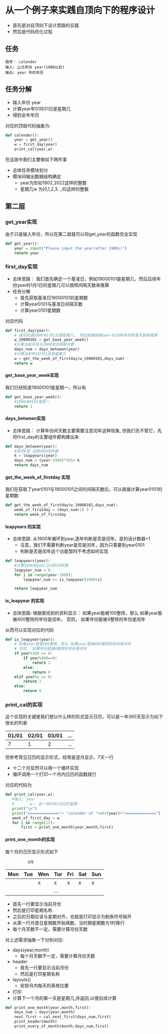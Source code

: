 # 从一个例子来实践自顶向下的程序设计
+ 首先是对自顶向下设计思路的实践
+  然后是代码优化过程

## 任务
```
程序： calender
输入: 公元年份 year(1900以后)
输出: year 年的年历
```

## 任务分解
+ 输入年份 year
+ 计算year年01月01日是星期几
+ 得到全年年历

对应的顶层代码抽象为:

```python
def calender():
    year = get_year()
    w = first_day(year)
    print_cal(year,w)
```
在这层中我们主要做如下两件事
+ 总体任务模块划分
+ 模块间输出数据结构确定
  + year为形如1902,2022这样的整数
  + 星期几w 为[0,1,2,3...,6]这样的整数


## 第二层
### get_year实现
由于只是输入年份，所以在第二层就可以将get_year的函数完全实现

```python
def get_year():
    year = input("Please input the year(after 1900s)")
    return year
```

### first_day实现
+ 总体思路： 我们首先确定一个基准日，例如19000101是星期几，然后后续年份year的1月1日的星期几可以按照间隔天数来推算
+ 任务分解
    + 首先获取基准日19000101的星期数
    + 计算year0101与基准日间隔天数
    + 计算year0101星期数

对应代码
```python
def first_day(year):
    # 首先知道1900年1月1日是星期几， 然后直接按照year与1900年的所差天数来推算
    w_19000101 = get_base_year_week()
    #计算当前年份与1900年的相差天数
    days_num = days_between(year)
    #计算当前年份1月1日是星期几
    w = get_the_week_of_firstday(w_19000101,days_num)
    return w

```

#### get_base_year_week实现
我们已经知道19000101是星期一，所以有

```python
def get_base_year_week():
    #1900年0101是周一
    return 1
```

#### days_between实现
+ 总体思路： 计算年份间天数主要需要注意闰年这种现象, 但我们先不管它，先将first_day的主要组件都构建出来

```python
def days_between(year):
    #其中k是 这期间的闰年数
    k = leapyears(year)
    days_num = (year-1900)*365+ k
    return days_num
```

#### get_the_week_of_firstday 实现
我们在获取了year0101与19000101之间的间隔天数后，可以直接计算year0101的星期数

```python
def get_the_week_of_firstday(w_19000101,days_num):
    week_of_firstday = (days_num+1) % 7
    return week_of_firstday
```

#### leapyears 的实现
+ 总体思路: 从1900年循环到year,逐年判断是否是闰年，是的话计数器+1
  + 注意，我们不需要判断year是否是闰年，因为只需要到year0101
  + 判断是否是闰年这个功能暂时不考虑如何实现

```python
def leapyears(year):
    #计算1900到year之间的闰年数
    leapyear_num = 0
    for i in range(year-1900):
        leapyear_num += is_leapyear(1900+i)

    return leapyear_num
```

#### is_leapyear 的实现
+ 总体思路: 根据查找到的资料显示： 如果year能被100整除，那么 如果year能被400整除的年份是闰年， 否则， 如果年份能被4整除的年份是闰年

从而可以实现对应的代码

```python
def is_leapyear(year):
    # 如果year能被100整除，那么 如果year能被400整除的年份是闰年
    # 否则， 如果年份能被4整除的年份是闰年
    if year%100 == 0:
        if year%400==0:
            return 1
        else:
            return 0
    elif year%4 == 0:
        return 1
    else:
        return 0
```

### print_cal的实现

这个实现的关键是我们想以什么样的形式显示日历，可以是一年365天显示为如下很长的列表

| 01/01| 02/01 | 03/01 |...|
| ----- | ----- | ----- |-----|
| 7 | 1 | 2 |...|


 但参考常见日历的显示形式，经常是逐月显示，7天一行

 + 十二个月显然可以用一个循环实现
 + 循环调用一个打印一个月内日历的函数就行

 对应的代码为

 ```python
 def print_cal(year,w):
    #输入: year
    #       w： 这一年0101对应的星期
    print("\n")
    print("=============="+ "calender of "+str(year)+"==============")
    week_of_first_day = w
    for i in range(12):
        first = print_one_month(year,month,first)
 ``` 

 #### print_one_month的实现
 每个月的日历显示形式如下

              X月
 |Mon|Tue|Wen|Tur|Fri|Sat|Sun|
 |---|---|---|---|---|---|---|
 |||x|x|x|x|x|
 ||||...||||

+ 首先一行要显示当前月份
+ 然后是打印星期名称
+ 之后的日期应该与星期对齐，也就是打印显示为制表符号隔开
+ 从第一行月首日星期数开始填数，当时期星期数为1时换行
+ 每个月天数不一定，需要计算月份天数

对上述需求抽象一下分别对应:
+ days(year,month)
  + 每个月天数不一定，需要计算月份天数
+ header
  + 首先一行要显示当前月份
  + 然后是打印星期名称
+ layouts()
  + 安排月内每天的表格位置
+ 打印
+ 计算下一个月的第一天是星期几,并返回,以便后续计算

```python
def print_one_month(year,month,first):
    days_num = days(year,month)
    next_first = cal_next_first(days_num,first)
    print_header(month)
    print_every_of_month(month,days_num,first)  
```